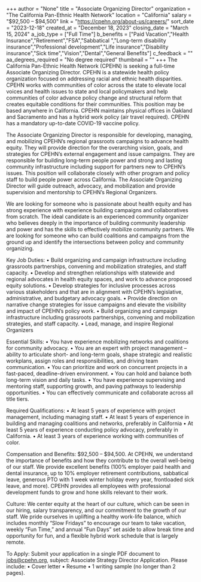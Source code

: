 +++
author = "None"
title = "Associate Organizing Director"
organization = "The California Pan-Ethnic Health Network"
location = "California"
salary = "$92,500  – $94,500"
link = "https://cpehn.org/about-us/careers/"
sort_date = "2023-12-18"
created_at = "December 18, 2023"
closing_date = "March 15, 2024"
a_job_type = ["Full Time"]
b_benefits = ["Paid Vacation","Health Insurance","Retirement","FSA","Sabbatical ","Long-term disability insurance","Professional development","Life insurance","Disability insurance","Sick time","Vision","Dental","General Benefits"]
c_feedback = ""
aa_degrees_required = "No degree required"
thumbnail = ""
+++
The California Pan-Ethnic Health Network (CPEHN) is seeking a full-time Associate Organizing Director. CPEHN is a statewide health policy organization focused on addressing racial and ethnic health disparities. CPEHN works with communities of color across the state to elevate local voices and health issues to state and local policymakers and help communities of color advance policy change and structural reform that creates equitable conditions for their communities. This position may be based anywhere in California. CPEHN maintains physical offices in Oakland and Sacramento and has a hybrid work policy (air travel required). CPEHN has a mandatory up-to-date COVID-19 vaccine policy. 

The Associate Organizing Director is responsible for developing, managing, and mobilizing CPEHN’s regional grassroots campaigns to advance health equity. They will provide direction for the overarching vision, goals, and strategies for CPEHN’s external engagement and issue campaigns. They are responsible for building long-term people power and strong and lasting community infrastructure including support for partners new to CPEHN’s issues. This position will collaborate closely with other program and policy staff to build people power across California. The Associate Organizing Director will guide outreach, advocacy, and mobilization and provide supervision and mentorship to CPEHN’s Regional Organizers. 

We are looking for someone who is passionate about health equity and has strong experience with experience building campaigns and collaboratives from scratch. The ideal candidate is an experienced community organizer who believes deeply in the importance of building community leadership and power and has the skills to effectively mobilize community partners. We are looking for someone who can build coalitions and campaigns from the ground up and identify the intersections between policy and community organizing. 

Key Job Duties:
• Build organizing and campaign infrastructure including grassroots partnerships, convening and mobilization strategies, and staff capacity.
• Develop and strengthen relationships with statewide and regional advocates in health equity spaces, and work to advance proposed equity solutions.
• Develop strategies for inclusive processes across various stakeholders and that are in alignment with CPEHN’s legislative, administrative, and budgetary advocacy goals. 
• Provide direction on narrative change strategies for issue campaigns and elevate the visibility and impact of CPEHN’s policy work.
• Build organizing and campaign infrastructure including grassroots partnerships, convening and mobilization strategies, and staff capacity.
• Lead, manage, and inspire Regional Organizers

Essential Skills:
• You have experience mobilizing networks and coalitions for community advocacy.
• You are an expert with project management – ability to articulate short- and long-term goals, shape strategic and realistic workplans, assign roles and responsibilities, and driving team communication.
• You can prioritize and work on concurrent projects in a fast-paced, deadline-driven environment.
• You can hold and balance both long-term vision and daily tasks.
• You have experience supervising and mentoring staff, supporting growth, and paving pathways to leadership opportunities.
• You can effectively communicate and collaborate across all title tiers.

Required Qualifications:
• At least 5 years of experience with project management, including managing staff.
• At least 5 years of experience in building and managing coalitions and networks, preferably in California
• At least 5 years of experience conducting policy advocacy, preferably in California.
• At least 3 years of experience working with communities of color.

Compensation and Benefits:
$92,500 – $94,500. At CPEHN, we understand the importance of benefits and how they contribute to the overall well-being of our staff. We provide excellent benefits (100% employer paid health and dental insurance, up to 10% employer retirement contributions, sabbatical leave, generous PTO with 1 week winter holiday every year, frontloaded sick leave, and more). CPEHN provides all employees with professional development funds to grow and hone skills relevant to their work.

Culture:
We center equity at the heart of our culture, which can be seen in our hiring, salary transparency, and our commitment to the growth of our staff. We pride ourselves in uplifting a healthy work-life balance, which includes monthly “Slow Fridays” to encourage our team to take vacation, weekly “Fun Time,” and annual “Fun Days” set aside to allow break time and opportunity for fun, and a flexible hybrid work schedule that is largely remote.

To Apply:
Submit your application in a single PDF document to jobs@cpehn.org, subject: Associate Strategy Director Application. Please include:
• Cover letter
• Resume
• 1 writing sample (no longer than 2 pages).


